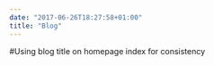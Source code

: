```yaml
---
date: "2017-06-26T18:27:58+01:00"
title: "Blog"
---
```


#Using blog title on homepage index for consistency